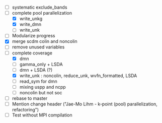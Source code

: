 - [ ] systematic exclude_bands
- [ ] complete pool parallelization
  - [x] write_unkg
  - [x] write_dmn
  - [ ] write_unk
- [ ] Modularize progress
- [x] merge scdm colin and noncolin
- [ ] remove unused variables
- [ ] complete coverage
  - [x] dmn
  - [ ] gamma_only + LSDA
  - [ ] dmn + LSDA (?)
  - [x] write_unk : noncolin, reduce_unk, wvfn_formatted, LSDA
  - [ ] read_sym for dmn
  - [ ] mixing uspp and ncpp
  - [ ] noncolin but not soc
- [ ] rebase to master
- [ ] Mention change header ("Jae-Mo Lihm - k-point (pool) parallelization, refactoring")
- [ ] Test without MPI compilation
